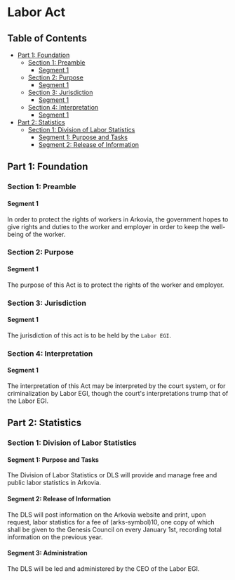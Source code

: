 # Labor Act

## Table of Contents
- [Part 1: Foundation](#part-1-foundation)
    - [Section 1: Preamble](#section-1-preamble)
        - [Segment 1](#segment-1)
    - [Section 2: Purpose](#section-2-purpose)
        - [Segment 1](#segment-1-1)
    - [Section 3: Jurisdiction](#section-3-jurisdiction)
        - [Segment 1](#segment-1-2)
    - [Section 4: Interpretation](#section-4-interpretation)
        - [Segment 1](#segment-1-3)
- [Part 2: Statistics](#part-2-statistics)
    - [Section 1: Division of Labor Statistics](#section-1-division-of-labor-statistics)
        - [Segment 1: Purpose and Tasks](#segment-1-purpose-and-tasks)
        - [Segment 2: Release of Information](#segment-2-release-of-information)

## Part 1: Foundation
### Section 1: Preamble
#### Segment 1
In order to protect the rights of workers in Arkovia, the government hopes to give rights and duties to the worker and employer in order to keep the well-being of the worker.

### Section 2: Purpose
#### Segment 1
The purpose of this Act is to protect the rights of the worker and employer.

### Section 3: Jurisdiction
#### Segment 1
The jurisdiction of this act is to be held by the `Labor EGI`.

### Section 4: Interpretation
#### Segment 1
The interpretation of this Act may be interpreted by the court system, or for criminalization by Labor EGI, though the court's interpretations trump that of the Labor EGI.

## Part 2: Statistics
### Section 1: Division of Labor Statistics
#### Segment 1: Purpose and Tasks
The Division of Labor Statistics or DLS will provide and manage free and public labor statistics in Arkovia.

#### Segment 2: Release of Information
The DLS will post information on the Arkovia website and print, upon request, labor statistics for a fee of (arks-symbol)10, one copy of which shall be given to the Genesis Council on every January 1st, recording total information on the previous year.

#### Segment 3: Administration
The DLS will be led and administered by the CEO of the Labor EGI.

